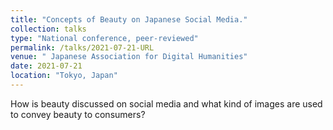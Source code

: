 ```yaml
---
title: "Concepts of Beauty on Japanese Social Media."
collection: talks
type: "National conference, peer-reviewed"
permalink: /talks/2021-07-21-URL
venue: " Japanese Association for Digital Humanities"
date: 2021-07-21
location: "Tokyo, Japan"
---
```


How is beauty discussed on social media and what kind of images are used to convey beauty to consumers?
